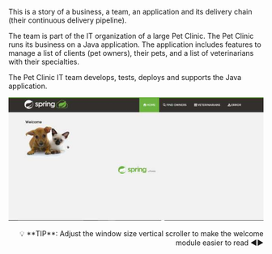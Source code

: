 
This is a story of a business, a team, an application and its delivery chain (their continuous delivery pipeline).

The team is part of the IT organization of a large Pet Clinic. The Pet Clinic runs its business on a Java application. The
application includes features to manage a list of clients (pet owners), their pets, and a list of veterinarians with their
specialties.

The Pet Clinic IT team develops, tests, deploys and supports the Java application.

![Pet Clinic application](../../assets/online-devops-dojo/welcome/petclinic.jpg)

<div style="text-align: right">💡 **TIP**: Adjust the window size vertical scroller to make the welcome module easier to read ◀▶</div>

